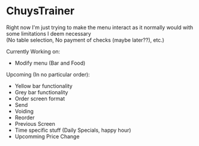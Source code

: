 # ChuysTrainer
Right now I'm just trying to make the menu interact as it normally would with some limitations I deem necessary  
(No table selection, No payment of checks (maybe later??), etc.) 

Currently Working on:   
* Modify menu (Bar and Food)

Upcoming (In no particular order): 
* Yellow bar functionality
* Grey bar functionality
* Order screen format
* Send
* Voiding
* Reorder
* Previous Screen
* Time specific stuff (Daily Specials, happy hour)
* Upcomming Price Change